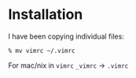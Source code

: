 Installation
============

I have been copying individual files:

``% mv vimrc ~/.vimrc``

For mac/nix in ``vimrc``  ``_vimrc`` -> ``.vimrc``
